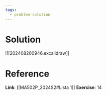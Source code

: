 ```yaml
---
tags:
  - problem-solution
---
```

# Solution
![[202408200946.excalidraw]]

# Reference
**Link**: [[MA502P_2024S2#Lista 1]]
**Exercise**: 14